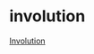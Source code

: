 # involution

[Involution](https://github.com/easai/involution/blob/main/group_theory/involution.ipynb)
